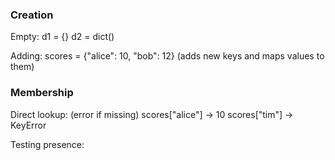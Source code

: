 ### Creation
Empty:
d1 = {} 
d2 = dict()

Adding:
scores = {"alice": 10, "bob": 12}  (adds new keys and maps values to them)

### Membership
Direct lookup: (error if missing)
scores["alice"]   -> 10
scores["tim"]  -> KeyError

Testing presence:

